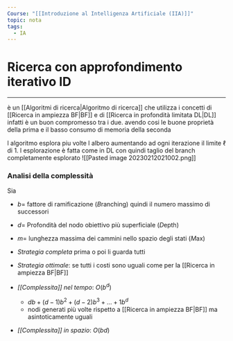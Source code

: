 ```yaml
---
Course: "[[Introduzione al Intelligenza Artificiale (IIA)]]"
topic: nota
tags:
  - IA
---
```


# Ricerca con approfondimento iterativo ID
---
è un [[Algoritmi di ricerca|Algoritmo di ricerca]] che utilizza i concetti di [[Ricerca in ampiezza BF|BF]] e di [[Ricerca in profondità limitata DL|DL]] infatti è un buon compromesso tra i due. avendo cosi le buone proprietà della prima e il basso consumo di memoria della seconda

l algoritmo esplora piu volte l albero aumentando ad ogni iterazione il limite $\ell$ di 1. l esplorazione è fatta come in DL con quindi taglio del branch completamente esplorato 
![[Pasted image 20230212021002.png]]
### Analisi della complessità

Sia 
- $b=$ fattore di ramificazione (*B*ranching) quindi il numero massimo di successori
- $d=$ Profondità del nodo obiettivo più superficiale (*D*epth)
- $m=$ lunghezza massima dei cammini nello spazio degli stati (*M*ax)

- _Strategia completa_   prima o poi li guarda tutti
- _Strategia ottimale_:  se tutti i costi sono uguali come per la [[Ricerca in ampiezza BF|BF]]
- _[[Complessita]] nel tempo_: $O(b^d)$
	- $db+(d-1)b^2+(d-2)b^3+\dots+1b^d$
	-  nodi generati più volte rispetto a [[Ricerca in ampiezza BF|BF]] ma asintoticamente uguali   
- _[[Complessita]] in spazio_: $O(bd)$   
